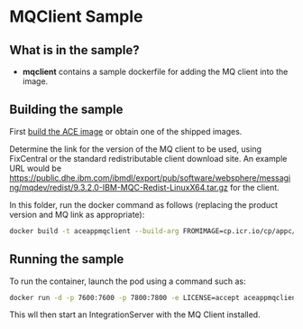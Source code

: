 
# MQClient Sample

## What is in the sample?

- **mqclient** contains a sample dockerfile for adding the MQ client into the image.

## Building the sample

First [build the ACE image](../../README.md#Building-a-container-image) or obtain one of the shipped images.

Determine the link for the version of the MQ client to be used, using FixCentral or the standard redistributable
client download site. An example URL would be https://public.dhe.ibm.com/ibmdl/export/pub/software/websphere/messaging/mqdev/redist/9.3.2.0-IBM-MQC-Redist-LinuxX64.tar.gz
for the client.

In this folder, run the docker command as follows (replacing the product version and MQ link as appropriate):

```bash
docker build -t aceappmqclient --build-arg FROMIMAGE=cp.icr.io/cp/appc/ace:13.0.1.0-r1 --build-arg MQ_URL=https://public.dhe.ibm.com/ibmdl/export/pub/software/websphere/messaging/mqdev/redist/9.3.2.0-IBM-MQC-Redist-LinuxX64.tar.gz --file Dockerfile .
```

## Running the sample

To run the container, launch the pod using a command such as:

```bash
docker run -d -p 7600:7600 -p 7800:7800 -e LICENSE=accept aceappmqclient
```

This wll then start an IntegrationServer with the MQ Client installed.
